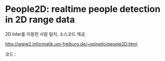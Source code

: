 # People2D: realtime people detection in 2D range data

2D lidar를 이용한 사람 탐지, 소스코드 제공

http://www2.informatik.uni-freiburg.de/~spinello/people2D.html

코드 : 